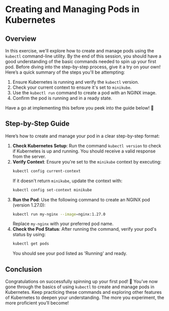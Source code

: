 # Creating and Managing Pods in Kubernetes

## Overview

In this exercise, we'll explore how to create and manage pods using the `kubectl` command-line utility. By the end of this session, you should have a good understanding of the basic commands needed to spin up your first pod. Before diving into the step-by-step process, give it a try on your own! Here’s a quick summary of the steps you'll be attempting:

1. Ensure Kubernetes is running and verify the `kubectl` version.
2. Check your current context to ensure it's set to `minikube`.
3. Use the `kubectl run` command to create a pod with an NGINX image.
4. Confirm the pod is running and in a ready state.

Have a go at implementing this before you peek into the guide below! 🚀

## Step-by-Step Guide

Here’s how to create and manage your pod in a clear step-by-step format:

1. **Check Kubernetes Setup**: Run the command `kubectl version` to check if Kubernetes is up and running. You should receive a valid response from the server.
2. **Verify Context**: Ensure you're set to the `minikube` context by executing:
   ```bash
   kubectl config current-context
   ```
   If it doesn't return `minikube`, update the context with:
   ```bash
   kubectl config set-context minikube
   ```
3. **Run the Pod**: Use the following command to create an NGINX pod (version 1.27.0):
   ```bash
   kubectl run my-nginx --image=nginx:1.27.0
   ```
   Replace `my-nginx` with your preferred pod name.
4. **Check the Pod Status**: After running the command, verify your pod's status by using:
   ```bash
   kubectl get pods
   ```
   You should see your pod listed as 'Running' and ready.

## Conclusion

Congratulations on successfully spinning up your first pod! 🎉 You’ve now gone through the basics of using `kubectl` to create and manage pods in Kubernetes. Keep practicing these commands and exploring other features of Kubernetes to deepen your understanding. The more you experiment, the more proficient you’ll become!
